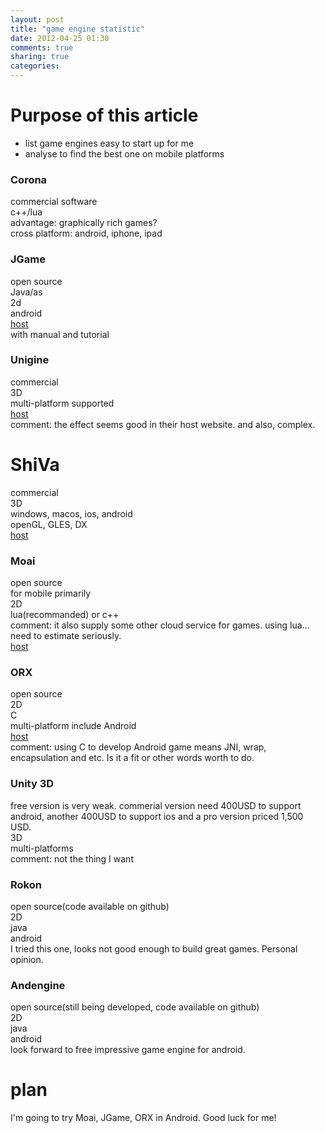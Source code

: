 ```yaml
---
layout: post
title: "game engine statistic"
date: 2012-04-25 01:30
comments: true
sharing: true
categories: 
---
```


# Purpose of this article
* list game engines easy to start up for me
* analyse to find the best one on mobile platforms

### Corona
commercial software   
c++/lua   
advantage: graphically rich games?   
cross platform: android, iphone, ipad   

### JGame
open source   
Java/as   
2d   
android   
[host](http://www.13thmonkey.org/~boris/jgame/)   
with manual and tutorial   

### Unigine
commercial   
3D   
multi-platform supported   
[host](http://unigine.com/)   
comment: the effect seems good in their host website. and also, complex.   

# ShiVa
commercial   
3D   
windows, macos, ios, android   
openGL, GLES, DX   
[host](http://stonetrip.com/)   

### Moai
open source   
for mobile primarily   
2D   
lua(recommanded) or c++   
comment: it also supply some other cloud service for games. using lua... need to estimate seriously.   
[host](http://getmoai.com/)   

### ORX
open source   
2D   
C   
multi-platform include Android   
[host](http://orx-project.org/)   
comment: using C to develop Android game means JNI, wrap, encapsulation and etc. Is it a fit or other words worth to do.   

### Unity 3D   
free version is very weak. commerial version need 400USD to support android, another 400USD to support ios and a pro version priced 1,500 USD.   
3D   
multi-platforms   
comment: not the thing I want   

### Rokon
open source(code available on github)   
2D   
java   
android   
I tried this one, looks not good enough to build great games. Personal opinion.   

### Andengine
open source(still being developed, code available on github)   
2D   
java   
android   
look forward to free impressive game engine for android.   

# plan
I'm going to try Moai, JGame, ORX in Android. Good luck for me!   
